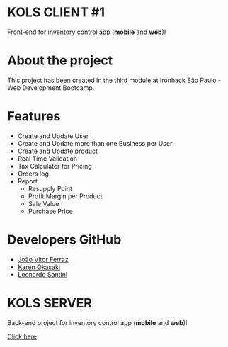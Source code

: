# KOLS CLIENT #1

Front-end for inventory control app (**mobile** and **web**)!

# About the project

This project has been created in the third module at Ironhack São Paulo - Web Development Bootcamp.


# Features

- Create and Update User
- Create and Update more than one Business per User 
- Create and Update product
- Real Time Validation
- Tax Calculator for Pricing
- Orders log
- Report
	- Resupply Point 
	- Profit Margin per Product 
	- Sale Value
	- Purchase Price
	 
# Developers GitHub

- [João Vítor Ferraz](https://github.com/jotavkf)
- [Karen Okasaki](https://github.com/karenokasaki)
- [Leonardo Santini](https://github.com/LeoSantini)

# KOLS SERVER

Back-end project for inventory control app (**mobile** and **web**)!

[Click here](https://github.com/karenokasaki/kols-server)
